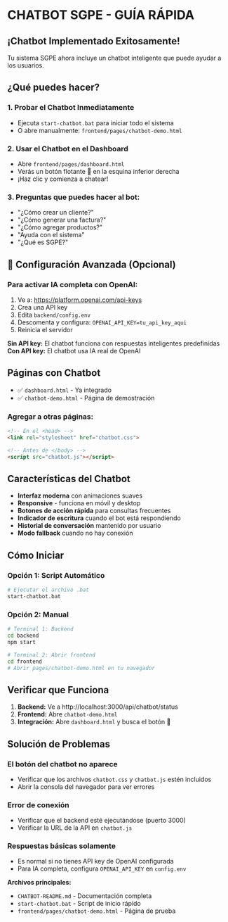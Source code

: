#  CHATBOT SGPE - GUÍA RÁPIDA

##  ¡Chatbot Implementado Exitosamente!

Tu sistema SGPE ahora incluye un chatbot inteligente que puede ayudar a los usuarios.

##  ¿Qué puedes hacer?

### 1. **Probar el Chatbot Inmediatamente**
- Ejecuta `start-chatbot.bat` para iniciar todo el sistema
- O abre manualmente: `frontend/pages/chatbot-demo.html`

### 2. **Usar el Chatbot en el Dashboard**
- Abre `frontend/pages/dashboard.html`
- Verás un botón flotante 💬 en la esquina inferior derecha
- ¡Haz clic y comienza a chatear!

### 3. **Preguntas que puedes hacer al bot:**
- "¿Cómo crear un cliente?"
- "¿Cómo generar una factura?"
- "¿Cómo agregar productos?"
- "Ayuda con el sistema"
- "¿Qué es SGPE?"

## 🔧 Configuración Avanzada (Opcional)

### Para activar IA completa con OpenAI:
1. Ve a: https://platform.openai.com/api-keys
2. Crea una API key
3. Edita `backend/config.env`
4. Descomenta y configura: `OPENAI_API_KEY=tu_api_key_aqui`
5. Reinicia el servidor

**Sin API key:** El chatbot funciona con respuestas inteligentes predefinidas
**Con API key:** El chatbot usa IA real de OpenAI

##  Páginas con Chatbot

- ✅ `dashboard.html` - Ya integrado
- ✅ `chatbot-demo.html` - Página de demostración

### Agregar a otras páginas:
```html
<!-- En el <head> -->
<link rel="stylesheet" href="chatbot.css">

<!-- Antes de </body> -->
<script src="chatbot.js"></script>
```

##  Características del Chatbot

- **Interfaz moderna** con animaciones suaves
- **Responsive** - funciona en móvil y desktop
- **Botones de acción rápida** para consultas frecuentes
- **Indicador de escritura** cuando el bot está respondiendo
- **Historial de conversación** mantenido por usuario
- **Modo fallback** cuando no hay conexión

##  Cómo Iniciar

### Opción 1: Script Automático
```bash
# Ejecutar el archivo .bat
start-chatbot.bat
```

### Opción 2: Manual
```bash
# Terminal 1: Backend
cd backend
npm start

# Terminal 2: Abrir frontend
cd frontend
# Abrir pages/chatbot-demo.html en tu navegador
```

##  Verificar que Funciona

1. **Backend:** Ve a http://localhost:3000/api/chatbot/status
2. **Frontend:** Abre `chatbot-demo.html`
3. **Integración:** Abre `dashboard.html` y busca el botón 💬

##  Solución de Problemas

###  El botón del chatbot no aparece
- Verificar que los archivos `chatbot.css` y `chatbot.js` estén incluidos
- Abrir la consola del navegador para ver errores

###  Error de conexión
- Verificar que el backend esté ejecutándose (puerto 3000)
- Verificar la URL de la API en `chatbot.js`

###  Respuestas básicas solamente
- Es normal si no tienes API key de OpenAI configurada
- Para IA completa, configura `OPENAI_API_KEY` en `config.env`


**Archivos principales:**
- `CHATBOT-README.md` - Documentación completa
- `start-chatbot.bat` - Script de inicio rápido
- `frontend/pages/chatbot-demo.html` - Página de prueba

